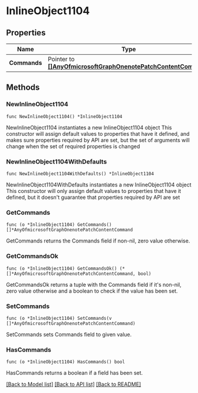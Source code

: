 # InlineObject1104

## Properties

Name | Type | Description | Notes
------------ | ------------- | ------------- | -------------
**Commands** | Pointer to [**[]AnyOfmicrosoftGraphOnenotePatchContentCommand**](AnyOfmicrosoftGraphOnenotePatchContentCommand.md) |  | [optional] 

## Methods

### NewInlineObject1104

`func NewInlineObject1104() *InlineObject1104`

NewInlineObject1104 instantiates a new InlineObject1104 object
This constructor will assign default values to properties that have it defined,
and makes sure properties required by API are set, but the set of arguments
will change when the set of required properties is changed

### NewInlineObject1104WithDefaults

`func NewInlineObject1104WithDefaults() *InlineObject1104`

NewInlineObject1104WithDefaults instantiates a new InlineObject1104 object
This constructor will only assign default values to properties that have it defined,
but it doesn't guarantee that properties required by API are set

### GetCommands

`func (o *InlineObject1104) GetCommands() []*AnyOfmicrosoftGraphOnenotePatchContentCommand`

GetCommands returns the Commands field if non-nil, zero value otherwise.

### GetCommandsOk

`func (o *InlineObject1104) GetCommandsOk() (*[]*AnyOfmicrosoftGraphOnenotePatchContentCommand, bool)`

GetCommandsOk returns a tuple with the Commands field if it's non-nil, zero value otherwise
and a boolean to check if the value has been set.

### SetCommands

`func (o *InlineObject1104) SetCommands(v []*AnyOfmicrosoftGraphOnenotePatchContentCommand)`

SetCommands sets Commands field to given value.

### HasCommands

`func (o *InlineObject1104) HasCommands() bool`

HasCommands returns a boolean if a field has been set.


[[Back to Model list]](../README.md#documentation-for-models) [[Back to API list]](../README.md#documentation-for-api-endpoints) [[Back to README]](../README.md)


